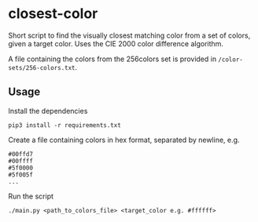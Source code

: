 # closest-color

Short script to find the visually closest matching color from a set of colors, given a target color. Uses the CIE 2000 color difference algorithm.

A file containing the colors from the 256colors set is provided in `/color-sets/256-colors.txt`.

## Usage
Install the dependencies
```
pip3 install -r requirements.txt
```
Create a file containing colors in hex format, separated by newline, e.g.
```
#00ffd7
#00ffff
#5f0000
#5f005f
...
```
Run the script
```
./main.py <path_to_colors_file> <target_color e.g. #ffffff>
```
